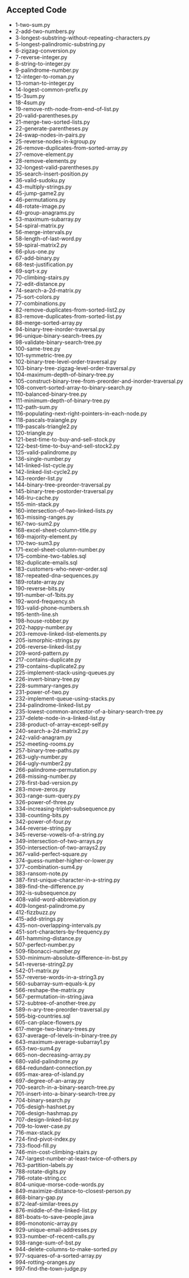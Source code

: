 ## Accepted Code


- 1-two-sum.py
- 2-add-two-numbers.py
- 3-longest-substring-without-repeating-characters.py
- 5-longest-palindromic-substring.py
- 6-zigzag-conversion.py
- 7-reverse-integer.py
- 8-string-to-integer.py
- 9-palindrome-number.py
- 12-integer-to-roman.py
- 13-roman-to-integer.py
- 14-logest-common-prefix.py
- 15-3sum.py
- 18-4sum.py
- 19-remove-nth-node-from-end-of-list.py
- 20-valid-parentheses.py
- 21-merge-two-sorted-lists.py
- 22-generate-parentheses.py
- 24-swap-nodes-in-pairs.py
- 25-reverse-nodes-in-kgroup.py
- 26-remove-duplicates-from-sorted-array.py
- 27-remove-element.py
- 28-remove-elements.py
- 32-longest-valid-parentheses.py
- 35-search-insert-position.py
- 36-valid-sudoku.py
- 43-multiply-strings.py
- 45-jump-game2.py
- 46-permutations.py
- 48-rotate-image.py
- 49-group-anagrams.py
- 53-maximum-subarray.py
- 54-spiral-matrix.py
- 56-merge-intervals.py
- 58-length-of-last-word.py
- 59-spiral-matrix2.py
- 66-plus-one.py
- 67-add-binary.py
- 68-test-justification.py
- 69-sqrt-x.py
- 70-climbing-stairs.py
- 72-edit-distance.py
- 74-search-a-2d-matrix.py
- 75-sort-colors.py
- 77-combinations.py
- 82-remove-duplicates-from-sorted-list2.py
- 83-remove-duplicates-from-sorted-list.py
- 88-merge-sorted-array.py
- 94-binary-tree-inorder-traversal.py
- 96-unique-binary-search-trees.py
- 98-validate-binary-search-tree.py
- 100-same-tree.py
- 101-symmetric-tree.py
- 102-binary-tree-level-order-traversal.py
- 103-binary-tree-zigzag-level-order-traversal.py
- 104-maximum-depth-of-binary-tree.py
- 105-construct-binary-tree-from-preorder-and-inorder-traversal.py
- 108-convert-sorted-array-to-binary-search.py
- 110-balanced-binary-tree.py
- 111-minimum-depth-of-binary-tree.py
- 112-path-sum.py
- 116-populating-next-right-pointers-in-each-node.py
- 118-pascals-traiangle.py
- 119-pascals-triangle2.py
- 120-triangle.py
- 121-best-time-to-buy-and-sell-stock.py
- 122-best-time-to-buy-and-sell-stock2.py
- 125-valid-palindrome.py
- 136-single-number.py
- 141-linked-list-cycle.py
- 142-linked-list-cycle2.py
- 143-reorder-list.py
- 144-binary-tree-preorder-traversal.py
- 145-binary-tree-postorder-traversal.py
- 146-lru-cache.py
- 155-min-stack.py
- 160-intersection-of-two-linked-lists.py
- 163-missing-ranges.py
- 167-two-sum2.py
- 168-excel-sheet-column-title.py
- 169-majority-element.py
- 170-two-sum3.py
- 171-excel-sheet-column-number.py
- 175-combine-two-tables.sql
- 182-duplicate-emails.sql
- 183-customers-who-never-order.sql
- 187-repeated-dna-sequences.py
- 189-rotate-array.py
- 190-reverse-bits.py
- 191-number-of-1bits.py
- 192-word-frequency.sh
- 193-valid-phone-numbers.sh
- 195-tenth-line.sh
- 198-house-robber.py
- 202-happy-number.py
- 203-remove-linked-list-elements.py
- 205-ismorphic-strings.py
- 206-reverse-linked-list.py
- 209-word-pattern.py
- 217-contains-duplicate.py
- 219-contains-duplicate2.py
- 225-implement-stack-using-queues.py
- 226-invert-binary-tree.py
- 228-summary-ranges.py
- 231-power-of-two.py
- 232-implement-queue-using-stacks.py
- 234-palindrome-linked-list.py
- 235-lowest-common-ancestor-of-a-binary-search-tree.py
- 237-delete-node-in-a-linked-list.py
- 238-product-of-array-except-self.py
- 240-search-a-2d-matrix2.py
- 242-valid-anagram.py
- 252-meeting-rooms.py
- 257-binary-tree-paths.py
- 263-ugly-number.py
- 264-ugly-number2.py
- 266-palindrome-permutation.py
- 268-missing-number.py
- 278-first-bad-version.py
- 283-move-zeros.py
- 303-range-sum-query.py
- 326-power-of-three.py
- 334-increasing-triplet-subsequence.py
- 338-counting-bits.py
- 342-power-of-four.py
- 344-reverse-string.py
- 345-reverse-vowels-of-a-string.py
- 349-intersection-of-two-arrays.py
- 350-intersection-of-two-arrays2.py
- 367-valid-perfect-square.py
- 374-guess-number-higher-or-lower.py
- 377-combination-sum4.py
- 383-ransom-note.py
- 387-first-unique-character-in-a-string.py
- 389-find-the-difference.py
- 392-is-subsequence.py
- 408-valid-word-abbreviation.py
- 409-longest-palindrome.py
- 412-fizzbuzz.py
- 415-add-strings.py
- 435-non-overlapping-intervals.py
- 451-sort-characters-by-frequency.py
- 461-hamming-distance.py
- 507-perfect-number.py
- 509-fibonacci-number.py
- 530-minimum-absolute-difference-in-bst.py
- 541-reverse-string2.py
- 542-01-matrix.py
- 557-reverse-words-in-a-string3.py
- 560-subarray-sum-equals-k.py
- 566-reshape-the-matrix.py
- 567-permutation-in-string.java
- 572-subtree-of-another-tree.py
- 589-n-ary-tree-preorder-traversal.py
- 595-big-countries.sql
- 605-can-place-flowers.py
- 617-merge-two-binary-trees.py
- 637-average-of-levels-in-binary-tree.py
- 643-maximum-average-subarray1.py
- 653-two-sum4.py
- 665-non-decreasing-array.py
- 680-valid-palindrome.py
- 684-redundant-connection.py
- 695-max-area-of-island.py
- 697-degree-of-an-array.py
- 700-search-in-a-binary-search-tree.py
- 701-insert-into-a-binary-search-tree.py
- 704-binary-search.py
- 705-desigh-hashset.py
- 706-design-hashmap.py
- 707-design-linked-list.py
- 709-to-lower-case.py
- 716-max-stack.py
- 724-find-pivot-index.py
- 733-flood-fill.py
- 746-min-cost-climbing-stairs.py
- 747-largest-number-at-least-twice-of-others.py
- 763-partition-labels.py
- 788-rotate-digits.py
- 796-rotate-string.cc
- 804-unique-morse-code-words.py
- 849-maximize-distance-to-closest-person.py
- 868-binary-gap.py
- 872-leaf-similar-trees.py
- 876-middle-of-the-linked-list.py
- 881-boats-to-save-people.java
- 896-monotonic-array.py
- 929-unique-email-addresses.py
- 933-number-of-recent-calls.py
- 938-range-sum-of-bst.py
- 944-delete-columns-to-make-sorted.py
- 977-squares-of-a-sorted-array.py
- 994-rotting-oranges.py
- 997-find-the-town-judge.py
